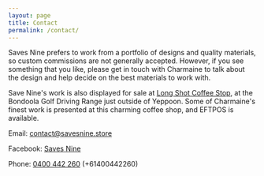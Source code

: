 ```yaml
---
layout: page
title: Contact
permalink: /contact/
---
```


Saves Nine prefers to work from a portfolio of designs and quality materials, so custom commissions are not generally accepted. However, if you see something that you like, please get in touch with Charmaine to talk about the design and help decide on the best materials to work with.

Save Nine's work is also displayed for sale at [Long Shot Coffee Stop](https://www.facebook.com/people/Long-Shot-Coffee-Stop/100076074286884), at the Bondoola Golf Driving Range just outside of Yeppoon. Some of Charmaine's finest work is presented at this charming coffee shop, and EFTPOS is available.

Email: [contact@savesnine.store](mailto:contact@savesnine.store)

Facebook: [Saves Nine](https://www.facebook.com/profile.php?id=100064715174378)

Phone: [0400 442 260](tel:+61400442260) (+61400442260)
